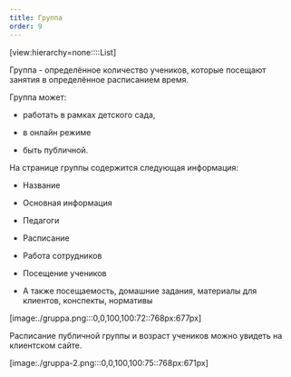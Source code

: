 ```yaml
---
title: Группа
order: 9
---
```


[view:hierarchy=none::::List]

Группа - определённое количество учеников, которые посещают занятия в определённое расписанием время.

Группа может:

-  работать в рамках детского сада,

-  в онлайн режиме

-  быть публичной.

На странице группы содержится следующая информация:

-  Название

-  Основная информация

-  Педагоги

-  Расписание

-  Работа сотрудников

-  Посещение учеников

-  А также посещаемость, домашние задания, материалы для клиентов, конспекты, нормативы

[image:./gruppa.png:::0,0,100,100:72::768px:677px]

Расписание публичной группы и возраст учеников можно увидеть на клиентском сайте.

[image:./gruppa-2.png:::0,0,100,100:75::768px:671px]